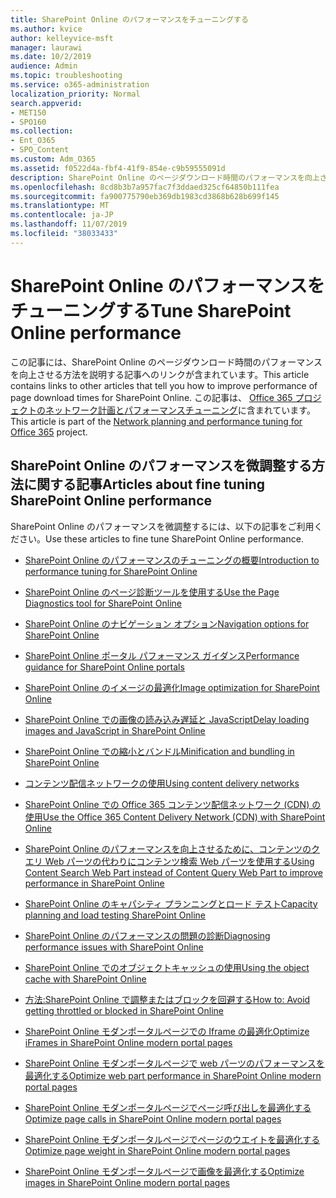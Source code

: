 ```yaml
---
title: SharePoint Online のパフォーマンスをチューニングする
ms.author: kvice
author: kelleyvice-msft
manager: laurawi
ms.date: 10/2/2019
audience: Admin
ms.topic: troubleshooting
ms.service: o365-administration
localization_priority: Normal
search.appverid:
- MET150
- SPO160
ms.collection:
- Ent_O365
- SPO_Content
ms.custom: Adm_O365
ms.assetid: f0522d4a-fbf4-41f9-854e-c9b59555091d
description: SharePoint Online のページダウンロード時間のパフォーマンスを向上させる方法を説明する、他の記事へのリンクが含まれています。
ms.openlocfilehash: 8cd8b3b7a957fac7f3ddaed325cf64850b111fea
ms.sourcegitcommit: fa900775790eb369db1983cd3868b628b699f145
ms.translationtype: MT
ms.contentlocale: ja-JP
ms.lasthandoff: 11/07/2019
ms.locfileid: "38033433"
---
```

# <a name="tune-sharepoint-online-performance"></a><span data-ttu-id="f3f66-103">SharePoint Online のパフォーマンスをチューニングする</span><span class="sxs-lookup"><span data-stu-id="f3f66-103">Tune SharePoint Online performance</span></span>

<span data-ttu-id="f3f66-104">この記事には、SharePoint Online のページダウンロード時間のパフォーマンスを向上させる方法を説明する記事へのリンクが含まれています。</span><span class="sxs-lookup"><span data-stu-id="f3f66-104">This article contains links to other articles that tell you how to improve performance of page download times for SharePoint Online.</span></span> <span data-ttu-id="f3f66-105">この記事は、 [Office 365 プロジェクトのネットワーク計画とパフォーマンスチューニング](https://aka.ms/tune)に含まれています。</span><span class="sxs-lookup"><span data-stu-id="f3f66-105">This article is part of the [Network planning and performance tuning for Office 365](https://aka.ms/tune) project.</span></span>

## <a name="articles-about-fine-tuning-sharepoint-online-performance"></a><span data-ttu-id="f3f66-106">SharePoint Online のパフォーマンスを微調整する方法に関する記事</span><span class="sxs-lookup"><span data-stu-id="f3f66-106">Articles about fine tuning SharePoint Online performance</span></span>

<span data-ttu-id="f3f66-107">SharePoint Online のパフォーマンスを微調整するには、以下の記事をご利用ください。</span><span class="sxs-lookup"><span data-stu-id="f3f66-107">Use these articles to fine tune SharePoint Online performance.</span></span>
  
- [<span data-ttu-id="f3f66-108">SharePoint Online のパフォーマンスのチューニングの概要</span><span class="sxs-lookup"><span data-stu-id="f3f66-108">Introduction to performance tuning for SharePoint Online</span></span>](introduction-to-performance-tuning-for-sharepoint-online.md)

- [<span data-ttu-id="f3f66-109">SharePoint Online のページ診断ツールを使用する</span><span class="sxs-lookup"><span data-stu-id="f3f66-109">Use the Page Diagnostics tool for SharePoint Online</span></span>](page-diagnostics-for-spo.md)

- [<span data-ttu-id="f3f66-110">SharePoint Online のナビゲーション オプション</span><span class="sxs-lookup"><span data-stu-id="f3f66-110">Navigation options for SharePoint Online</span></span>](navigation-options-for-sharepoint-online.md)

- [<span data-ttu-id="f3f66-111">SharePoint Online ポータル パフォーマンス ガイダンス</span><span class="sxs-lookup"><span data-stu-id="f3f66-111">Performance guidance for SharePoint Online portals</span></span>](https://docs.microsoft.com/sharepoint/dev/solution-guidance/portal-performance)

- [<span data-ttu-id="f3f66-112">SharePoint Online のイメージの最適化</span><span class="sxs-lookup"><span data-stu-id="f3f66-112">Image optimization for SharePoint Online</span></span>](image-optimization-for-sharepoint-online.md)

- [<span data-ttu-id="f3f66-113">SharePoint Online での画像の読み込み遅延と JavaScript</span><span class="sxs-lookup"><span data-stu-id="f3f66-113">Delay loading images and JavaScript in SharePoint Online</span></span>](delay-loading-images-and-javascript-in-sharepoint-online.md)

- [<span data-ttu-id="f3f66-114">SharePoint Online での縮小とバンドル</span><span class="sxs-lookup"><span data-stu-id="f3f66-114">Minification and bundling in SharePoint Online</span></span>](minification-and-bundling-in-sharepoint-online.md)

- [<span data-ttu-id="f3f66-115">コンテンツ配信ネットワークの使用</span><span class="sxs-lookup"><span data-stu-id="f3f66-115">Using content delivery networks</span></span>](using-content-delivery-networks-with-sharepoint-online.md)

- [<span data-ttu-id="f3f66-116">SharePoint Online での Office 365 コンテンツ配信ネットワーク (CDN) の使用</span><span class="sxs-lookup"><span data-stu-id="f3f66-116">Use the Office 365 Content Delivery Network (CDN) with SharePoint Online</span></span>](use-office-365-cdn-with-spo.md)

- [<span data-ttu-id="f3f66-117">SharePoint Online のパフォーマンスを向上させるために、コンテンツのクエリ Web パーツの代わりにコンテンツ検索 Web パーツを使用する</span><span class="sxs-lookup"><span data-stu-id="f3f66-117">Using Content Search Web Part instead of Content Query Web Part to improve performance in SharePoint Online</span></span>](using-content-search-web-part-instead-of-content-query-web-part-to-improve-perfo.md)

- [<span data-ttu-id="f3f66-118">SharePoint Online のキャパシティ プランニングとロード テスト</span><span class="sxs-lookup"><span data-stu-id="f3f66-118">Capacity planning and load testing SharePoint Online</span></span>](capacity-planning-and-load-testing-sharepoint-online.md)

- [<span data-ttu-id="f3f66-119">SharePoint Online のパフォーマンスの問題の診断</span><span class="sxs-lookup"><span data-stu-id="f3f66-119">Diagnosing performance issues with SharePoint Online</span></span>](diagnosing-performance-issues-with-sharepoint-online.md)

- [<span data-ttu-id="f3f66-120">SharePoint Online でのオブジェクトキャッシュの使用</span><span class="sxs-lookup"><span data-stu-id="f3f66-120">Using the object cache with SharePoint Online</span></span>](using-the-object-cache-with-sharepoint-online.md)

- [<span data-ttu-id="f3f66-121">方法:SharePoint Online で調整またはブロックを回避する</span><span class="sxs-lookup"><span data-stu-id="f3f66-121">How to: Avoid getting throttled or blocked in SharePoint Online</span></span>](https://msdn.microsoft.com/library/office/dn889829.aspx)

- [<span data-ttu-id="f3f66-122">SharePoint Online モダンポータルページでの Iframe の最適化</span><span class="sxs-lookup"><span data-stu-id="f3f66-122">Optimize iFrames in SharePoint Online modern portal pages</span></span>](modern-iframe-optimization.md)

- [<span data-ttu-id="f3f66-123">SharePoint Online モダンポータルページで web パーツのパフォーマンスを最適化する</span><span class="sxs-lookup"><span data-stu-id="f3f66-123">Optimize web part performance in SharePoint Online modern portal pages</span></span>](modern-web-part-optimization.md)

- [<span data-ttu-id="f3f66-124">SharePoint Online モダンポータルページでページ呼び出しを最適化する</span><span class="sxs-lookup"><span data-stu-id="f3f66-124">Optimize page calls in SharePoint Online modern portal pages</span></span>](modern-page-call-optimization.md)

- [<span data-ttu-id="f3f66-125">SharePoint Online モダンポータルページでページのウエイトを最適化する</span><span class="sxs-lookup"><span data-stu-id="f3f66-125">Optimize page weight in SharePoint Online modern portal pages</span></span>](modern-page-weight-optimization.md)

- [<span data-ttu-id="f3f66-126">SharePoint Online モダンポータルページで画像を最適化する</span><span class="sxs-lookup"><span data-stu-id="f3f66-126">Optimize images in SharePoint Online modern portal pages</span></span>](modern-image-optimization.md)
